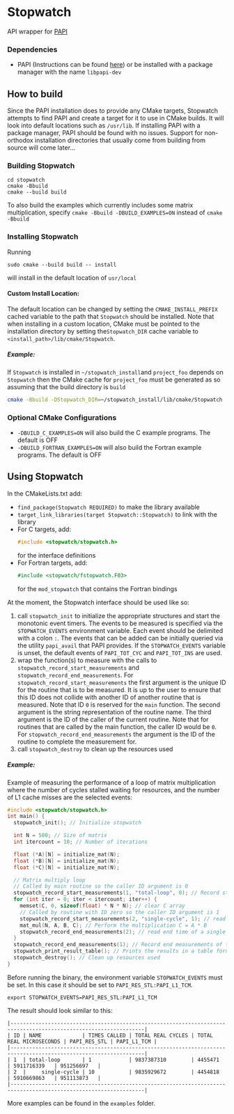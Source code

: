 # Stopwatch

API wrapper for [PAPI](https://icl.utk.edu/papi/)

### Dependencies
- PAPI (Instructions can be found [here](https://bitbucket.org/icl/papi/wiki/Downloading-and-Installing-PAPI.md)) or be
installed with a package manager with the name `libpapi-dev`

## How to build
Since the PAPI installation does to provide any CMake targets, Stopwatch attempts to find PAPI and create a target for
it to use in CMake builds. It will look into default locations such as `/usr/lib`. If installing PAPI with a package 
manager, PAPI should be found with no issues. Support for non-orthodox installation directories that usually come from
building from source will come later...

### Building Stopwatch
```shell
cd stopwatch
cmake -Bbuild
cmake --build build
```

To also build the examples which currently includes some matrix multiplication, specify `cmake -Bbuild -DBUILD_EXAMPLES=ON`
instead of `cmake -Bbuild`

### Installing Stopwatch
Running
```shell
sudo cmake --build build -- install
```
will install in the default location of `usr/local`

#### Custom Install Location:
The default location can be changed by setting the `CMAKE_INSTALL_PREFIX` cached variable to the path that `Stopwatch`
should be installed. Note that when installing in a custom location, CMake must be pointed to the installation directory
by setting the`Stopwatch_DIR` cache variable to `<install_path>/lib/cmake/Stopwatch`.

##### Example:
If `Stopwatch` is installed in `~/stopwatch_install`and `project_foo` depends on `Stopwatch` then the CMake cache for
`project_foo` must be generated as so assuming that the build directory is `build`

```sh
cmake -Bbuild -DStopwatch_DIR=~/stopwatch_install/lib/cmake/Stopwatch
```

### Optional CMake Configurations
- `-DBUILD_C_EXAMPLES=ON` will also build the C example programs. The default is OFF
- `-DBUILD_FORTRAN_EXAMPLES=ON` will also build the Fortran example programs. The default is OFF

## Using Stopwatch
In the CMakeLists.txt add:
- `find_package(Stopwatch REQUIRED)` to make the library available
- `target_link_libraries(target Stopwatch::Stopwatch)` to link with the library
- For C targets, add:
  ```c 
  #include <stopwatch/stopwatch.h>
  ```
  for the interface definitions
- For Fortran targets, add:
   ```fortran
   #include <stopwatch/fstopwatch.F03>
   ```
  for the `mod_stopwatch` that contains the Fortran bindings

At the moment, the Stopwatch interface should be used like so:
1. call `stopwatch_init` to initialize the appropriate structures and start the monotonic event timers. The events to be
   measured is specified via the `STOPWATCH_EVENTS` environment variable. Each event should be delimited with a colon `:`.
   The events that can be added can be initially queried via the utility `papi_avail` that PAPI provides. If the
   `STOPWATCH_EVENTS` variable is unset, the default events of `PAPI_TOT_CYC` and `PAPI_TOT_INS` are used.
2. wrap the function(s) to measure with the calls to `stopwatch_record_start_measurements` and 
   `stopwatch_record_end_measurements`. For `stopwatch_record_start_measurements` the first argument is the unique ID
   for the routine that is to be measured. It is up to the user to ensure that this ID does not collide with another ID
   of another routine that is measured. Note that ID `0` is reserved for the `main` function. The second argument is the
   string representation of the routine name. The third argument is the ID of the caller of the current routine. Note
   that for routines that are called by the main function, the caller ID would be `0`. For 
   `stopwatch_record_end_measurements` the argument is the ID of the routine to complete the measurement for.
3. call `stopwatch_destroy` to clean up the resources used

##### Example:
Example of measuring the performance of a loop of matrix multiplication where the number of cycles stalled waiting for
resources, and the number of L1 cache misses are the selected events:
```c
#include <stopwatch/stopwatch.h>
int main() {
  stopwatch_init(); // Initialize stopwatch

  int N = 500; // Size of matrix
  int itercount = 10; // Number of iterations

  float (*A)[N] = initialize_mat(N);
  float (*B)[N] = initialize_mat(N);
  float (*C)[N] = initialize_mat(N);

  // Matrix multiply loop
  // Called by main routine so the caller ID argument is 0
  stopwatch_record_start_measurements(1, "total-loop", 0); // Record start time of the entire loop
  for (int iter = 0; iter < itercount; iter++) {
    memset(C, 0, sizeof(float) * N * N); // clear C array
    // Called by routine with ID zero so the caller ID argument is 1
    stopwatch_record_start_measurements(2, "single-cycle", 1); // read start time of a single cycle
    mat_mul(N, A, B, C); // Perform the multiplication C = A * B
    stopwatch_record_end_measurements(2); // read end time of a single cycle
  }
  stopwatch_record_end_measurements(1); // Record end measurements of the entire loop
  stopwatch_print_result_table(); // Prints the results in a table format
  stopwatch_destroy(); // Clean up resources used
}
```

Before running the binary, the environment variable `STOPWATCH_EVENTS` must be set. In this case it should be set to
`PAPI_RES_STL:PAPI_L1_TCM`.
```shell
export STOPWATCH_EVENTS=PAPI_RES_STL:PAPI_L1_TCM
```

The result should look similar to this:
```shell
|-----------------------------------------------------------------------------------------------------------------|
| ID | NAME             | TIMES CALLED | TOTAL REAL CYCLES | TOTAL REAL MICROSECONDS | PAPI_RES_STL | PAPI_L1_TCM |
|-----------------------------------------------------------------------------------------------------------------|
| 1  | total-loop       | 1            | 9837387310        | 4455471                 | 5911716339   | 951256697   |
| 2  |     single-cycle | 10           | 9835929672        | 4454818                 | 5910669863   | 951113873   |
|-----------------------------------------------------------------------------------------------------------------|
```

More examples can be found in the `examples` folder.
